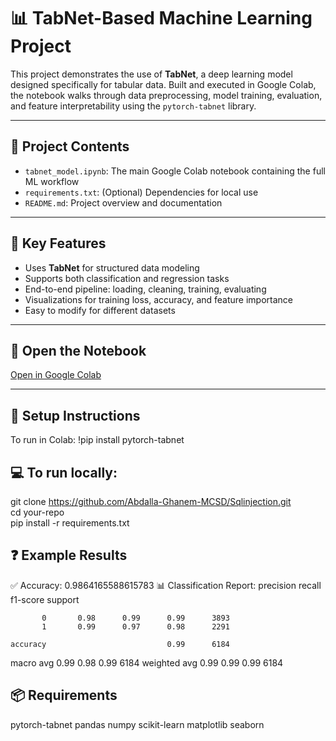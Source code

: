# 📊 TabNet-Based Machine Learning Project

This project demonstrates the use of **TabNet**, a deep learning model designed specifically for tabular data. Built and executed in Google Colab, the notebook walks through data preprocessing, model training, evaluation, and feature interpretability using the `pytorch-tabnet` library.

---

## 📁 Project Contents

- `tabnet_model.ipynb`: The main Google Colab notebook containing the full ML workflow
- `requirements.txt`: (Optional) Dependencies for local use
- `README.md`: Project overview and documentation

---

## 🚀 Key Features

- Uses **TabNet** for structured data modeling
- Supports both classification and regression tasks
- End-to-end pipeline: loading, cleaning, training, evaluating
- Visualizations for training loss, accuracy, and feature importance
- Easy to modify for different datasets

---

## 🔗 Open the Notebook

[Open in Google Colab]([https://colab.research.google.com/drive/13-u7de5m9aP1uQn64kOObexqKXYv9OL9?usp=sharing](https://colab.research.google.com/drive/13-u7de5m9aP1uQn64kOObexqKXYv9OL9?usp=sharing))

---

## 🧰 Setup Instructions

To run in Colab:
!pip install pytorch-tabnet

## 💻 To run locally:

git clone https://github.com/Abdalla-Ghanem-MCSD/Sqlinjection.git                                   
cd your-repo                                                            
pip install -r requirements.txt

## ❓ Example Results
✅ Accuracy: 0.9864165588615783
📊 Classification Report:
               precision    recall  f1-score   support

           0       0.98      0.99      0.99      3893
           1       0.99      0.97      0.98      2291

    accuracy                           0.99      6184
   macro avg       0.99      0.98      0.99      6184
weighted avg       0.99      0.99      0.99      6184


## 📦 Requirements
pytorch-tabnet
pandas
numpy
scikit-learn
matplotlib
seaborn
